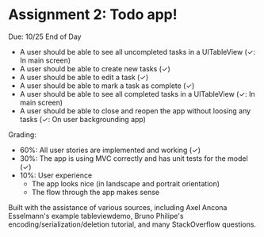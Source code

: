 # Assignment 2: Todo app!
Due: 10/25 End of Day
- A user should be able to see all uncompleted tasks in a UITableView (✓: In main screen)
- A user should be able to create new tasks (✓)
- A user should be able to edit a task (✓)
- A user should be able to mark a task as complete (✓)
- A user should be able to see all completed tasks in a UITableView (✓: In main screen)
- A user should be able to close and reopen the app without loosing any tasks (✓: On user backgrounding app)

Grading:
- 60%: All user stories are implemented and working (✓)
- 30%: The app is using MVC correctly and has unit tests for the model (✓)
- 10%: User experience
  - The app looks nice (in landscape and portrait orientation)
  - The flow through the app makes sense

Built with the assistance of various sources, including Axel Ancona Esselmann's example tableviewdemo, Bruno Philipe's encoding/serialization/deletion tutorial, and many StackOverflow questions.
